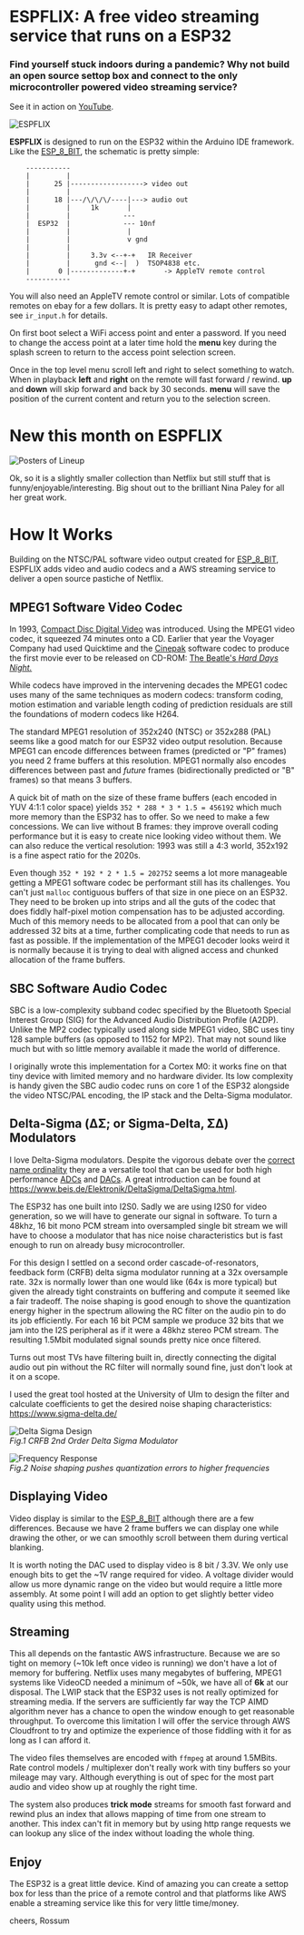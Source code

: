 # ESPFLIX: A free video streaming service that runs on a ESP32

### Find yourself stuck indoors during a pandemic? Why not build an open source settop box and connect to the only microcontroller powered video streaming service?
See it in action on [YouTube](https://youtu.be/oPL8Pj6ATrg).

![ESPFLIX](img/espflix.jpg)

**ESPFLIX** is designed to run on the ESP32 within the Arduino IDE framework. Like the [ESP_8_BIT](https://rossumblog.com/2020/05/10/130/), the schematic is pretty simple:

```
    -----------
    |         |
    |      25 |------------------> video out
    |         |
    |      18 |---/\/\/\/----|---> audio out
    |         |     1k       |
    |         |             ---
    |  ESP32  |             --- 10nf
    |         |              |
    |         |              v gnd
    |         |
    |         |     3.3v <--+-+   IR Receiver
    |         |      gnd <--|  )  TSOP4838 etc.
    |       0 |-------------+-+       -> AppleTV remote control
    -----------

```

You will also need an AppleTV remote control or similar. Lots of compatible remotes on ebay for a few dollars. It is pretty easy to adapt other remotes, see ```ir_input.h``` for details.

On first boot select a WiFi access point and enter a password. If you need to change the access point at a later time hold the **menu** key during the splash screen to return to the access point selection screen.

Once in the top level menu scroll left and right to select something to watch. When in playback **left** and **right** on the remote will fast forward / rewind. **up** and **down** will skip forward and back by 30 seconds. **menu** will save the position of the current content and return you to the selection screen.

# New this month on ESPFLIX
![Posters of Lineup](img/lineup.jpg)

Ok, so it is a slightly smaller collection than Netflix but still stuff that is funny/enjoyable/interesting. Big shout out to the brilliant Nina Paley for all her great work.


# How It Works
Building on the NTSC/PAL software video output created for [ESP_8_BIT](https://rossumblog.com/2020/05/10/130/), ESPFLIX adds video and audio codecs and a AWS streaming service to deliver a open source pastiche of Netflix.

## MPEG1 Software Video Codec
In 1993, [Compact Disc Digital Video](https://en.wikipedia.org/wiki/Video_CD) was introduced. Using the MPEG1 video codec, it squeezed 74 minutes onto a CD. Earlier that year the Voyager Company had used Quicktime and the [Cinepak](https://en.wikipedia.org/wiki/Cinepak) software codec to produce the first movie ever to be released on CD-ROM: [The Beatle's *Hard Days Night.*](https://www.nytimes.com/1993/04/13/science/personal-computers-at-last-a-movie-fits-on-a-cd-rom-disk.html)

While codecs have improved in the intervening decades the MPEG1 codec uses many of the same techniques as modern codecs: transform coding, motion estimation and variable length coding of prediction residuals are still the foundations of modern codecs like H264.

The standard MPEG1 resolution of 352x240 (NTSC) or 352x288 (PAL) seems like a good match for our ESP32 video output resolution. Because MPEG1 can encode differences between frames (predicted or "P" frames) you need 2 frame buffers at this resolution. MPEG1 normally also encodes differences between past and *future* frames (bidirectionally predicted or "B" frames) so that means 3 buffers.

A quick bit of math on the size of these frame buffers (each encoded in YUV 4:1:1 color space) yields ```352 * 288 * 3 * 1.5 = 456192``` which much more memory than the ESP32 has to offer. So we need to make a few concessions. We can live without B frames: they improve overall coding performance but it is easy to create nice looking video without them. We can also reduce the vertical resolution: 1993 was still a 4:3 world, 352x192 is a fine aspect ratio for the 2020s.

Even though ```352 * 192 * 2 * 1.5 = 202752``` seems a lot more manageable getting a MPEG1 software codec be performant still has its challenges. You can't just ```malloc``` contiguous buffers of that size in one piece on an ESP32. They need to be broken up into strips and all the guts of the codec that does fiddly half-pixel motion compensation has to be adjusted according. Much of this memory needs to be allocated from a pool that can only be addressed 32 bits at a time, further complicating code that needs to run as fast as possible. If the implementation of the MPEG1 decoder looks weird it is normally because it is trying to deal with aligned access and chunked allocation of the frame buffers.

## SBC Software Audio Codec
SBC is a low-complexity subband codec specified by the Bluetooth Special Interest Group (SIG) for the Advanced Audio Distribution Profile (A2DP). Unlike the MP2 codec typically used along side MPEG1 video, SBC uses tiny 128 sample buffers (as opposed to 1152 for MP2). That may not sound like much but with so little memory available it made the world of difference.

I originally wrote this implementation for a Cortex M0: it works fine on that tiny device with limited memory and no hardware divider. Its low complexity is handy given the SBC audio codec runs on core 1 of the ESP32 alongside the video NTSC/PAL encoding, the IP stack and the Delta-Sigma modulator.

## Delta-Sigma (ΔΣ; or Sigma-Delta, ΣΔ) Modulators
I love Delta-Sigma modulators. Despite the vigorous debate over the [correct name ordinality](https://www.laphamsquarterly.org/rivalry-feud/crack) they are a versatile tool that can be used for both high performance [ADCs](https://hackaday.com/2016/07/07/tearing-into-delta-sigma-adcs-part-1/) and [DACs](https://en.wikipedia.org/wiki/Direct_Stream_Digital). A great introduction can be found at https://www.beis.de/Elektronik/DeltaSigma/DeltaSigma.html.

The ESP32 has one built into I2S0. Sadly we are using I2S0 for video generation, so we will have to generate our signal in software. To turn a 48khz, 16 bit mono PCM stream into oversampled single bit stream we will have to choose a modulator that has nice noise characteristics but is fast enough to run on already busy microcontroller.

For this design I settled on a second order cascade-of-resonators, feedback form (CRFB) delta sigma modulator running at a 32x oversample rate. 32x is normally lower than one would like (64x is more typical) but given the already tight constraints on buffering and compute it seemed like a fair tradeoff. The noise shaping is good enough to shove the quantization energy higher in the spectrum allowing the RC filter on the audio pin to do its job efficiently. For each 16 bit PCM sample we produce 32 bits that we jam into the I2S peripheral as if it were a 48khz stereo PCM stream. The resulting 1.5Mbit modulated signal sounds pretty nice once filtered.

Turns out most TVs have filtering built in, directly connecting the digital audio out pin without the RC filter will normally sound fine, just don't look at it on a scope.

I used the great tool hosted at the University of Ulm to design the filter and calculate coefficients to get the desired noise shaping characteristics: https://www.sigma-delta.de/  

![Delta Sigma Design](img/ds.png)  
*Fig.1 CRFB 2nd Order Delta Sigma Modulator*

![Frequency Response](img/ds_simulation.png)  
*Fig.2 Noise shaping pushes quantization errors to higher frequencies*

## Displaying Video
Video display is similar to the [ESP_8_BIT](https://rossumblog.com/2020/05/10/130/) although there are a few differences. Because we have 2 frame buffers we can display one while drawing the other, or we can smoothly scroll between them during vertical blanking.

It is worth noting the DAC used to display video is 8 bit / 3.3V. We only use enough bits to get the ~1V range required for video. A voltage divider would allow us more dynamic range on the video but would require a little more assembly. At some point I will add an option to get slightly better video quality using this method.

## Streaming
This all depends on the fantastic AWS infrastructure. Because we are so tight on memory (~10k left once video is running) we don't have a lot of memory for buffering. Netflix uses many megabytes of buffering, MPEG1 systems like VideoCD needed a minimum of ~50k, we have all of **6k** at our disposal. The LWIP stack that the ESP32 uses is not really optimized for streaming media. If the servers are sufficiently far way the TCP AIMD algorithm never has a chance to open the window enough to get reasonable throughput. To overcome this limitation I will offer the service through AWS Cloudfront to try and optimize the experience of those fiddling with it for as long as I can afford it.

The video files themselves are encoded with ```ffmpeg``` at around 1.5MBits. Rate control models / multiplexer don't really work with tiny buffers so your mileage may vary. Although everything is out of spec for the most part audio and video show up at roughly the right time.

The system also produces **trick mode** streams for smooth fast forward and rewind plus an index that allows mapping of time from one stream to another. This index can't fit in memory but by using http range requests we can lookup any slice of the index without loading the whole thing.

## Enjoy

The ESP32 is a great little device. Kind of amazing you can create a settop box for less than the price of a remote control and that platforms like AWS enable a streaming service like this for very little time/money.

cheers,
Rossum